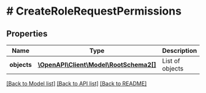 # # CreateRoleRequestPermissions

## Properties

Name | Type | Description | Notes
------------ | ------------- | ------------- | -------------
**objects** | [**\OpenAPI\Client\Model\RootSchema2[]**](RootSchema2.md) | List of objects | [optional]

[[Back to Model list]](../../README.md#models) [[Back to API list]](../../README.md#endpoints) [[Back to README]](../../README.md)
